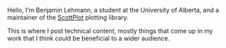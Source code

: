 Hello, I'm Benjamin Lehmann, a student at the University of Alberta, and a maintainer of the [ScottPlot](https://github.com/ScottPlot/ScottPlot) plotting library.

This is where I post technical content, mostly things that come up in my work that I think could be beneficial to a wider audience.
